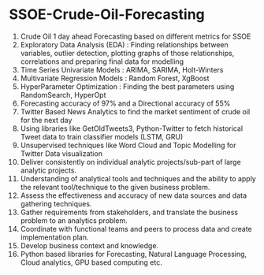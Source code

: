 # SSOE-Crude-Oil-Forecasting
1. Crude Oil 1 day ahead Forecasting based on different metrics for SSOE
2. Exploratory Data Analysis (EDA) : Finding relationships between variables, outlier detection, plotting graphs of those relationships, correlations and preparing final data for modelling
3. Time Series Univariate Models : ARIMA, SARIMA, Holt-Winters
4. Multivariate Regression Models : Random Forest, XgBoost
5. HyperParameter Optimization : Finding the best parameters using RandomSearch, HyperOpt
6. Forecasting accuracy of 97% and a Directional accuracy of 55%
7. Twitter Based News Analytics to find the market sentiment of crude oil for the next day
8. Using libraries like GetOldTweets3, Python-Twitter to fetch historical Tweet data to train classifier models (LSTM, GRU)
9. Unsupervised techniques like Word Cloud and Topic Modelling for Twitter Data visualization
1. Deliver consistently on individual analytic projects/sub-part of large analytic projects.
2. Understanding of analytical tools and techniques and the ability to apply the relevant tool/technique to the given business problem.
3. Assess the effectiveness and accuracy of new data sources and data gathering techniques.
4. Gather requirements from stakeholders, and translate the business problem to an analytics problem.
5. Coordinate with functional teams and peers to process data and create implementation plan.
6. Develop business context and knowledge.
7. Python based libraries for Forecasting, Natural Language Processing, Cloud analytics, GPU based computing etc.
